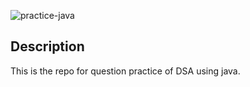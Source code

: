 ![practice-java](https://socialify.git.ci/honeybhardwaj/practice-java/image?language=1&owner=1&stargazers=1&theme=Light)

## Description
This is the repo for question practice of DSA using java.
